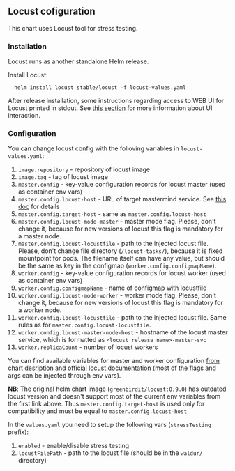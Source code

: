 ## Locust cofiguration
This chart uses Locust tool for stress testing.
### Installation
Locust runs as another standalone Helm release.

Install Locust:
```
  helm install locust stable/locust -f locust-values.yaml
```
After release installation, some instructions regarding access to WEB UI for Locust printed in stdout. See [this section](https://docs.locust.io/en/stable/quickstart.html#locust-s-web-interface) for more information about UI interaction.
### Configuration
You can change locust config with the folloving variables in `locust-values.yaml`:
1. `image.repository` - repository of locust image
2. `image.tag` - tag of locust image
3. `master.config` - key-value configuration records for locust master (used as container env vars)
4.  `master.config.locust-host` - URL of target mastermind service. See [this doc](service-endpoint.md) for details
5. `master.config.target-host` - same as `master.config.locust-host`
6. `master.config.locust-mode-master` - master mode flag. Please, don't change it, because for new versions of locust this flag is mandatory for a master node.
7. `master.config.locust-locustfile` - path to the injected locust file. Please, don't change file directory (`/locust-tasks/`), because it is fixed mountpoint for pods. The filename itself can have any value, but should be the same as key in the configmap (`worker.config.configmapName`).
8. `worker.config` - key-value configuration records for locust worker (used as container env vars)
9. `worker.config.configmapName` - name of configmap with locustfile
10. `worker.config.locust-mode-worker` - worker mode flag. Please, don't change it, because for new versions of locust this flag is mandatory for a worker node.
11. `worker.config.locust-locustfile` - path to the injected locust file. Same rules as for `master.config.locust-locustfile`.
12. `worker.config.locust-master-node-host` - hostname of the locust master service, which is formatted as `<locust_release_name>-master-svc`
13. `worker.replicaCount` - number of locust workers


You can find available variables for master and worker configuration [from chart desription](https://github.com/helm/charts/tree/master/stable/locust#installing-the-chart) and [official locust documentation](https://docs.locust.io/en/stable/configuration.html#all-available-configuration-options) (most of the flags and args can be injected through env vars).

**NB**: The original helm chart image (`greenbirdit/locust:0.9.0`) has outdated locust version and doesn't support most of the current env variables from the first link above. Thus `master.config.target-host` is used only for compatibility and must be equal to `master.config.locust-host`

In the `values.yaml` you need to setup the following vars (`stressTesting` prefix):
1. `enabled` - enable/disable stress testing
2. `locustFilePath` - path to the locust file (should be in the `waldur/` directory)
